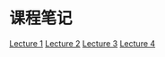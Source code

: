 # 课程笔记
[Lecture 1](./lecture1.md)
[Lecture 2](./lecture2.md)
[Lecture 3](./lecture3.md)
[Lecture 4](./lecture4.md)
